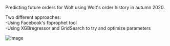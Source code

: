 Predicting future orders for Wolt using Wolt's order history in autumn 2020.

Two different approaches:  
  -Using Facebook's fbprophet tool  
  -Using XGBregressor and GridSearch to try and optimize parameters  


![image](https://user-images.githubusercontent.com/67264647/109420405-ee227880-79da-11eb-9c3f-0964ac988906.png)


